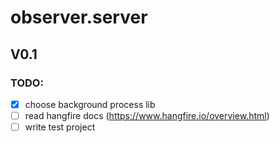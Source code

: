 # observer.server
## V0.1
### TODO:
 - [x] choose background process lib
 - [ ] read hangfire docs (https://www.hangfire.io/overview.html)
 - [ ] write test project
